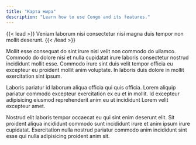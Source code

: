 ```yaml
---
title: "Карта мира"
description: "Learn how to use Congo and its features."
---
```


{{< lead >}}
Veniam laborum nisi consectetur nisi magna duis tempor non mollit deserunt.
{{< /lead >}}

Mollit esse consequat do sint irure nisi velit non commodo do ullamco. Commodo do dolore nisi et nulla cupidatat irure laboris consectetur nostrud incididunt mollit esse. Commodo irure sint duis velit tempor officia eu excepteur eu proident mollit anim voluptate. In laboris duis dolore in mollit exercitation sint ipsum.

Laboris pariatur id laborum aliqua officia qui quis officia. Lorem aliquip pariatur commodo excepteur exercitation ex eu et in mollit. Id excepteur adipisicing eiusmod reprehenderit anim eu ut incididunt Lorem velit excepteur amet.

Nostrud elit laboris tempor occaecat eu qui sint enim deserunt elit. Sit proident aliqua incididunt commodo sunt incididunt irure et anim ipsum irure cupidatat. Exercitation nulla nostrud pariatur commodo anim incididunt sint esse qui nulla adipisicing proident anim sit.